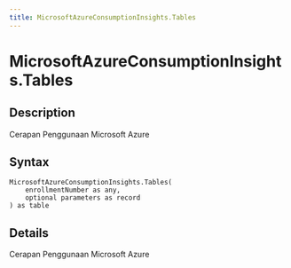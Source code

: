 ```yaml
---
title: MicrosoftAzureConsumptionInsights.Tables
---
```


# MicrosoftAzureConsumptionInsights.Tables


## Description

Cerapan Penggunaan Microsoft Azure


## Syntax

```powerquery
MicrosoftAzureConsumptionInsights.Tables(
    enrollmentNumber as any,
    optional parameters as record
) as table
```


## Details

Cerapan Penggunaan Microsoft Azure


